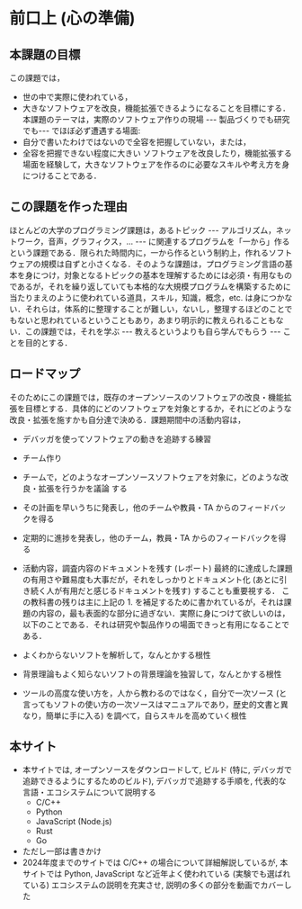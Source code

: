 # 前口上 (心の準備)

## 本課題の目標
この課題では，
* 世の中で実際に使われている，
* 大きなソフトウェアを改良，機能拡張できるようになることを目標にする．本課題のテーマは，実際のソフトウェア作りの現場 --- 製品づくりでも研究でも--- でほぼ必ず遭遇する場面:
* 自分で書いたわけではないので全容を把握していない，または，
* 全容を把握できない程度に大きい
ソフトウェアを改良したり，機能拡張する場面を経験して，大きなソフトウェアを作るのに必要なスキルや考え方を身につけることである．

## この課題を作った理由
ほとんどの大学のプログラミング課題は，あるトピック --- アルゴリズム，ネットワーク，音声，グラフィクス，... --- に関連するプログラムを「一から」作るという課題である．限られた時間内に，一から作るという制約上，作れるソフトウェアの規模は自ずと小さくなる．そのような課題は，プログラミング言語の基本を身につけ，対象となるトピックの基本を理解するためには必須・有用なものであるが，それを繰り返していても本格的な大規模プログラムを構築するために当たりまえのように使われている道具，スキル，知識，概念，etc. は身につかない．それらは，体系的に整理することが難しい，ないし，整理するほどのことでもないと思われているということもあり，あまり明示的に教えられることもない．この課題では，それを学ぶ --- 教えるというよりも自ら学んでもらう --- ことを目的とする．

## ロードマップ
そのためにこの課題では，既存のオープンソースのソフトウェアの改良・機能拡張を目標とする．具体的にどのソフトウェアを対象とするか，それにどのような改良・拡張を施すかも自分達で決める．課題期間中の活動内容は，

+ デバッガを使ってソフトウェアの動きを追跡する練習
+ チーム作り
+ チームで，どのようなオープンソースソフトウェアを対象に，どのような改良・拡張を行うかを議論
する
+ その計画を早いうちに発表し，他のチームや教員・TA からのフィードバックを得る
+ 定期的に進捗を発表し，他のチーム，教員・TA からのフィードバックを得る
+ 活動内容，調査内容のドキュメントを残す (レポート)
最終的に達成した課題の有用さや難易度も大事だが，それをしっかりとドキュメント化 (あとに引き続く人が有用だと感じるドキュメントを残す) することも重要視する．
この教科書の残りは主に上記の 1. を補足するために書かれているが，それは課題の内容の，最も表面的な部分に過ぎない．実際に身につけて欲しいのは，以下のことである．それは研究や製品作りの場面できっと有用になることである．

+ よくわからないソフトを解析して，なんとかする根性
+ 背景理論もよく知らないソフトの背景理論を独習して，なんとかする根性
+ ツールの高度な使い方を，人から教わるのではなく，自分で一次ソース (と言ってもソフトの使い方の一次ソースはマニュアルであり，歴史的文書と異なり，簡単に手に入る) を調べて，自らスキルを高めていく根性

## 本サイト

* 本サイトでは, オープンソースをダウンロードして, ビルド (特に, デバッガで追跡できるようにするためのビルド), デバッガで追跡する手順を, 代表的な言語・エコシステムについて説明する
  * C/C++
  * Python
  * JavaScript (Node.js)
  * Rust
  * Go
* ただし一部は書きかけ
* 2024年度までのサイトでは C/C++ の場合について詳細解説しているが, 本サイトでは Python, JavaScript など近年よく使われている (実験でも選ばれている) エコシステムの説明を充実させ, 説明の多くの部分を動画でカバーした

